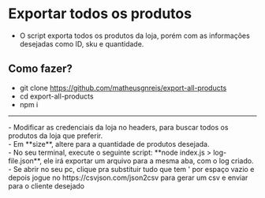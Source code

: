 # Exportar todos os produtos
- O script exporta todos os produtos da loja, porém com as informações desejadas como ID, sku e quantidade.
## Como fazer?
- git clone https://github.com/matheusgnreis/export-all-products
- cd export-all-products
- npm i
<hr>
- Modificar as credenciais da loja no headers, para buscar todos os produtos da loja que preferir.<br>
- Em **size**, altere para a quantidade de produtos desejada.<br>
- No seu terminal, execute o seguinte script: **node index.js > log-file.json**, ele irá exportar um arquivo para a mesma aba, com o log criado.<br>
- Se abrir no seu pc, clique pra substituir tudo que tem ' por espaço vazio e depois jogue no https://csvjson.com/json2csv para gerar um csv e enviar para o cliente desejado<br>

